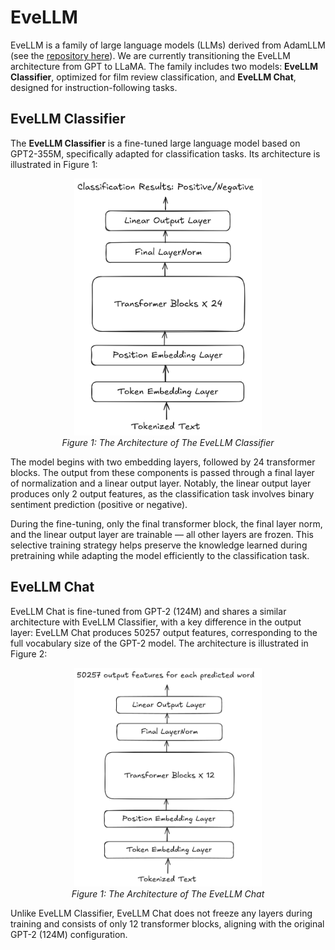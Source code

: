 # EveLLM
EveLLM is a family of large language models (LLMs) derived from AdamLLM (see the [repository here](https://github.com/ElliotLeeLL/AdamLLM)). We are currently transitioning the EveLLM architecture from GPT to LLaMA. The family includes two models: **EveLLM Classifier**, optimized for film review classification, and **EveLLM Chat**, designed for instruction-following tasks.

## EveLLM Classifier

The **EveLLM Classifier** is a fine-tuned large language model based on GPT2-355M, specifically adapted for classification tasks. Its architecture is illustrated in Figure 1:

<p align="center">
  <img src="images/iVBORw0KGgoAAAANSUhEUgAAAfYAAA.png" alt="Output" width="300"/><br/>
  <em>Figure 1: The Architecture of The EveLLM Classifier</em>
</p>

The model begins with two embedding layers, followed by 24 transformer blocks. The output from these components is passed through a final layer of normalization and a linear output layer. Notably, the linear output layer produces only 2 output features, as the classification task involves binary sentiment prediction (positive or negative). 

During the fine-tuning, only the final transformer block, the final layer norm, and the linear output layer are trainable — all other layers are frozen. This selective training strategy helps preserve the knowledge learned during pretraining while adapting the model efficiently to the classification task. 

## EveLLM Chat

EveLLM Chat is fine-tuned from GPT-2 (124M) and shares a similar architecture with EveLLM Classifier, with a key difference in the output layer: EveLLM Chat produces 50257 output features, corresponding to the full vocabulary size of the GPT-2 model. The architecture is illustrated in Figure 2:

<p align="center">
  <img src="images/iVBORw0KGgoAAAANSUhEUgAAAroAAA.png" alt="Output" width="300"/><br/>
  <em>Figure 1: The Architecture of The EveLLM Chat</em>
</p>

Unlike EveLLM Classifier, EveLLM Chat does not freeze any layers during training and consists of only 12 transformer blocks, aligning with the original GPT-2 (124M) configuration.
